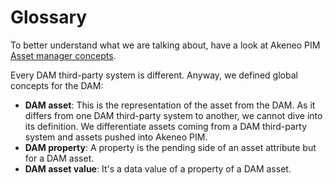 # Glossary

To better understand what we are talking about, have a look at Akeneo PIM [Asset manager concepts](/documentation/asset-manager.html#concepts-resources).

Every DAM third-party system is different. Anyway, we defined global concepts for the DAM:
- **DAM asset**: This is the representation of the asset from the DAM. 
As it differs from one DAM third-party system to another, we cannot dive into its definition.
We differentiate assets coming from a DAM third-party system and assets pushed into Akeneo PIM. 
- **DAM property**: A property is the pending side of an asset attribute but for a DAM asset.
- **DAM asset value**: It's a data value of a property of a DAM asset.
